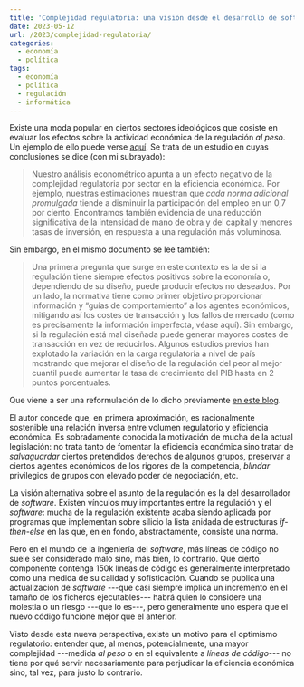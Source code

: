 ```yaml
---
title: 'Complejidad regulatoria: una visión desde el desarrollo de software'
date: 2023-05-12
url: /2023/complejidad-regulatoria/
categories:
  - economía
  - política
tags:
  - economía
  - política
  - regulación
  - informática
---
```


Existe una moda popular en ciertos sectores ideológicos que cosiste en evaluar los efectos sobre la actividad económica de la regulación _al peso_. Un ejemplo de ello puede verse
[aquí](https://nadaesgratis.es/admin/desagregando-los-efectos-economicos-de-la-complejidad-regulatoria-ha-llegado-espana-a-un-punto-de-inflexion). Se trata de un estudio en cuyas conclusiones se dice (con mi subrayado):

> Nuestro análisis econométrico apunta a un efecto negativo de la complejidad regulatoria por sector en la eficiencia económica. Por ejemplo, nuestras estimaciones muestran que _cada norma adicional promulgada_ tiende a disminuir la participación del empleo en un 0,7 por ciento. Encontramos también evidencia de una reducción significativa de la intensidad de mano de obra y del capital y menores tasas de inversión, en respuesta a una regulación más voluminosa.

Sin embargo, en el mismo documento se lee también:

> Una primera pregunta que surge en este contexto es la de si la regulación tiene siempre efectos positivos sobre la economía o, dependiendo de su diseño, puede producir efectos no deseados. Por un lado, la normativa tiene como primer objetivo proporcionar información y “guías de comportamiento” a los agentes económicos, mitigando así los costes de transacción y los fallos de mercado (como es precisamente la información imperfecta, véase aquí). Sin embargo, si la regulación está mal diseñada puede generar mayores costes de transacción en vez de reducirlos. Algunos estudios previos han explotado la variación en la carga regulatoria a nivel de país mostrando que mejorar el diseño de la regulación del peor al mejor cuantil puede aumentar la tasa de crecimiento del PIB hasta en 2 puntos porcentuales.

Que viene a ser una reformulación de lo dicho previamente [en este blog](/2021/derecho-punto-focal/).

El autor concede que, en primera aproximación, es racionalmente sostenible una relación inversa entre volumen regulatorio y eficiencia económica. Es sobradamente conocida la motivación de mucha de la actual legislación: no trata tanto de fomentar la eficiencia económica sino tratar de _salvaguardar_ ciertos pretendidos derechos de algunos grupos, preservar a ciertos agentes económicos de los rigores de la competencia, _blindar_ privilegios de grupos con elevado poder de negociación, etc.

La visión alternativa sobre el asunto de la regulación es la del desarrollador de _software_. Existen vínculos muy importantes entre la regulación y el _software_: mucha de la regulación existente acaba siendo aplicada por programas que implementan sobre silicio la lista anidada de estructuras _if-then-else_ en las que, en en fondo, abstractamente, consiste una norma.

Pero en el mundo de la ingeniería del _software_, más líneas de código no suele ser considerado malo sino, más bien, lo contrario. Que cierto componente contenga 150k líneas de código es generalmente interpretado como una medida de su calidad y sofisticación. Cuando se publica una actualización de _software_ ---que casi siempre implica un incremento en el tamaño de los ficheros ejecutables--- habrá quien lo considere una molestia o un riesgo ---que lo es---, pero generalmente uno espera que el nuevo código funcione mejor que el anterior.

Visto desde esta nueva perspectiva, existe un motivo para el optimismo regulatorio: entender que, al menos, potencialmente, una mayor complejidad ---medida _al peso_ o en el equivalente a _líneas de código_--- no tiene por qué servir necesariamente para perjudicar la eficiencia económica sino, tal vez, para justo lo contrario.
